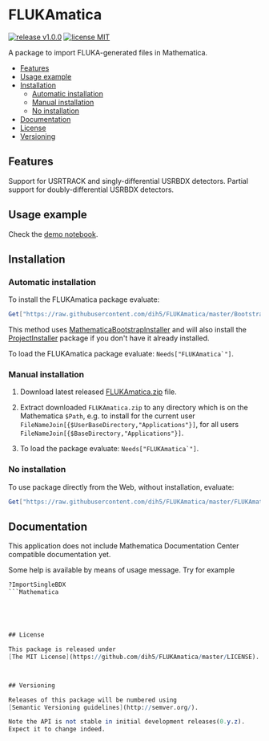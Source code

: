 # FLUKAmatica

[![release v1.0.0](http://img.shields.io/badge/release-v0.1.0-red.svg)](https://github.com/dih5/FLUKAmatica/releases/latest)
[![license MIT](https://img.shields.io/badge/license-MIT%20License-blue.svg)](https://github.com/dih5/FLUKAmatica/blob/master/LICENSE.txt)


A package to import FLUKA-generated files in Mathematica. 

* [Features](#features)
* [Usage example](#usage-example)
* [Installation](#installation)
    * [Automatic installation](#automatic-installation)
    * [Manual installation](#manual-installation)
    * [No installation](#no-installation)
* [Documentation](#documentation)
* [License](#license)
* [Versioning](#versioning)

## Features
Support for USRTRACK and singly-differential USRBDX detectors.
Partial support for doubly-differential USRBDX detectors.

## Usage example

Check the [demo notebook](https://github.com/dih5/FLUKAmatica/blob/master/demo.nb).

## Installation


### Automatic installation

To install the FLUKAmatica package evaluate:
```Mathematica
Get["https://raw.githubusercontent.com/dih5/FLUKAmatica/master/BootstrapInstall.m"]
```

This method uses [MathematicaBootstrapInstaller](https://github.com/jkuczm/MathematicaBootstrapInstaller) and will also install the
[ProjectInstaller](https://github.com/lshifr/ProjectInstaller) package if you don't have it already installed.

To load the FLUKAmatica package evaluate: ``Needs["FLUKAmatica`"]``.


### Manual installation

1. Download latest released
   [FLUKAmatica.zip](https://github.com/dih5/FLUKAmatica/releases/download/v0.1.0/FLUKAmatica.zip)
   file.

2. Extract downloaded `FLUKAmatica.zip` to any directory which is on the Mathematica `$Path`,
   e.g. to install for the current user `FileNameJoin[{$UserBaseDirectory,"Applications"}]`,
   for all users `FileNameJoin[{$BaseDirectory,"Applications"}]`.

3. To load the package evaluate: ``Needs["FLUKAmatica`"]``.


### No installation

To use package directly from the Web, without installation, evaluate:
```Mathematica
Get["https://raw.githubusercontent.com/dih5/FLUKAmatica/master/FLUKAmatica/FLUKAmatica.m"]
```


## Documentation

This application does not include Mathematica Documentation Center compatible documentation yet.

Some help is available by means of usage message. Try for example
```Mathematica
?ImportSingleBDX
```Mathematica





## License

This package is released under
[The MIT License](https://github.com/dih5/FLUKAmatica/master/LICENSE).



## Versioning

Releases of this package will be numbered using
[Semantic Versioning guidelines](http://semver.org/).

Note the API is not stable in initial development releases(0.y.z).
Expect it to change indeed.
